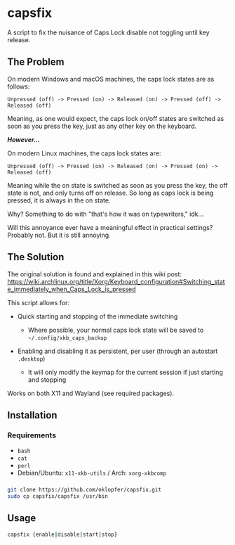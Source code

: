 # capsfix

A script to fix the nuisance of Caps Lock disable not toggling until key release.

## The Problem

On modern Windows and macOS machines, the caps lock states are as follows:

```
Unpressed (off) -> Pressed (on) -> Released (on) -> Pressed (off) -> Released (off)
```


Meaning, as one would expect, the caps lock on/off states are switched as soon as you press the key, just as any other key on the keyboard.

***However...***

On modern Linux machines, the caps lock states are:

```
Unpressed (off) -> Pressed (on) -> Released (on) -> Pressed (on) -> Released (off)
```

Meaning while the on state is switched as soon as you press the key, the off state is not, and only turns off on release. So long as caps lock is being pressed, it is always in the on state.

Why? Something to do with "that's how it was on typewriters," idk...

Will this annoyance ever have a meaningful effect in practical settings? Probably not. But it is still annoying.

## The Solution

The original solution is found and explained in this wiki post: https://wiki.archlinux.org/title/Xorg/Keyboard_configuration#Switching_state_immediately_when_Caps_Lock_is_pressed

This script allows for:
- Quick starting and stopping of the immediate switching
    - Where possible, your normal caps lock state will be saved to `~/.config/xkb_caps_backup`

- Enabling and disabling it as persistent, per user (through an autostart `.desktop`)
    - It will only modify the keymap for the current session if just starting and stopping
 
Works on both X11 and Wayland (see required packages).

## Installation

### Requirements

- `bash`
- `cat`
- `perl`
- Debian/Ubuntu: `x11-xkb-utils` / Arch: `xorg-xkbcomp`

### 

```bash
git clone https://github.com/oklopfer/capsfix.git
sudo cp capsfix/capsfix /usr/bin
```

## Usage

```bash
capsfix {enable|disable|start|stop}
```

